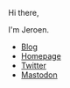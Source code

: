 Hi there,

I'm Jeroen.

 * [Blog](https://www.forceflow.be)
 * [Homepage](https://www.jeroen-baert.be)
 * [Twitter](https://www.twitter.com/jbaert)
 * <a rel="me" href="https://mastodon.social/@jbaert">Mastodon</a>
